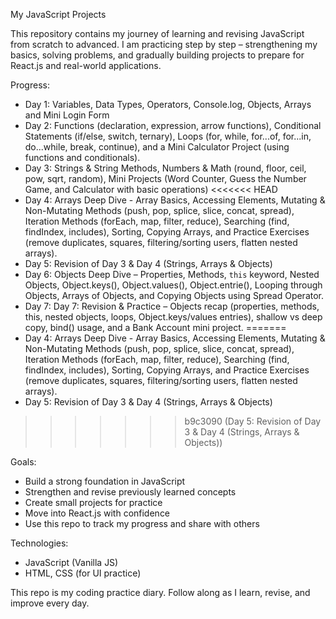 My JavaScript Projects

This repository contains my journey of learning and revising JavaScript from scratch to advanced. I am practicing step by step – strengthening my basics, solving problems, and gradually building projects to prepare for React.js and real-world applications.

Progress:
- Day 1: Variables, Data Types, Operators, Console.log, Objects, Arrays and Mini Login Form
- Day 2: Functions (declaration, expression, arrow functions), Conditional Statements (if/else, switch, ternary), 
         Loops (for, while, for...of, for...in, do...while, break, continue), and a Mini Calculator Project (using functions and conditionals).
- Day 3: Strings & String Methods, Numbers & Math (round, floor, ceil, pow, sqrt, random), Mini Projects 
         (Word Counter, Guess the Number Game, and Calculator with basic operations)
<<<<<<< HEAD
- Day 4: Arrays Deep Dive - Array Basics, Accessing Elements, Mutating & Non-Mutating Methods (push, pop, splice, slice, concat,
         spread), Iteration Methods (forEach, map, filter, reduce), Searching (find, findIndex, includes), Sorting, Copying Arrays, and Practice Exercises (remove duplicates, squares, filtering/sorting users, flatten nested arrays).
- Day 5: Revision of Day 3 & Day 4 (Strings, Arrays & Objects)
- Day 6: Objects Deep Dive – Properties, Methods, `this` keyword, Nested Objects, Object.keys(), Object.values(), Object.entrie(),
         Looping through Objects, Arrays of Objects, and Copying Objects using Spread Operator.
- Day 7: Day 7: Revision & Practice – Objects recap (properties, methods, this, nested objects, loops, 
         Object.keys/values   entries), shallow vs deep copy, bind() usage, and a Bank Account mini project.
=======
- Day 4: Arrays Deep Dive - Array Basics, Accessing Elements, Mutating & Non-Mutating Methods (push, pop, splice, slice, concat, spread),
         Iteration Methods (forEach, map, filter, reduce), Searching (find, findIndex, includes), Sorting, Copying Arrays, and Practice Exercises (remove duplicates, squares, filtering/sorting users, flatten nested arrays).
- Day 5: Revision of Day 3 & Day 4 (Strings, Arrays & Objects)
>>>>>>> b9c3090 (Day 5: Revision of Day 3 & Day 4 (Strings, Arrays & Objects))


Goals:
- Build a strong foundation in JavaScript 
- Strengthen and revise previously learned concepts
- Create small projects for practice
- Move into React.js with confidence
- Use this repo to track my progress and share with others

Technologies:
- JavaScript (Vanilla JS)
- HTML, CSS (for UI practice)

This repo is my coding practice diary. Follow along as I learn, revise, and improve every day.
